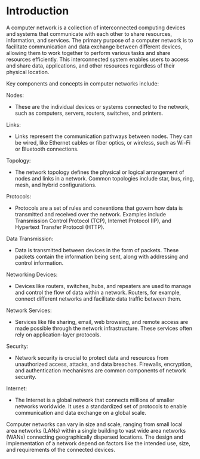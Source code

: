 # Introduction

A computer network is a collection of interconnected computing devices and systems that communicate with each other to share resources, information, and services. The primary purpose of a computer network is to facilitate communication and data exchange between different devices, allowing them to work together to perform various tasks and share resources efficiently. This interconnected system enables users to access and share data, applications, and other resources regardless of their physical location.

Key components and concepts in computer networks include:

Nodes:

- These are the individual devices or systems connected to the network, such as computers, servers, routers, switches, and printers.

Links:

- Links represent the communication pathways between nodes. They can be wired, like Ethernet cables or fiber optics, or wireless, such as Wi-Fi or Bluetooth connections.

Topology:

- The network topology defines the physical or logical arrangement of nodes and links in a network. Common topologies include star, bus, ring, mesh, and hybrid configurations.

Protocols:

- Protocols are a set of rules and conventions that govern how data is transmitted and received over the network. Examples include Transmission Control Protocol (TCP), Internet Protocol (IP), and Hypertext Transfer Protocol (HTTP).

Data Transmission:

- Data is transmitted between devices in the form of packets. These packets contain the information being sent, along with addressing and control information.

Networking Devices:

- Devices like routers, switches, hubs, and repeaters are used to manage and control the flow of data within a network. Routers, for example, connect different networks and facilitate data traffic between them.

Network Services:

- Services like file sharing, email, web browsing, and remote access are made possible through the network infrastructure. These services often rely on application-layer protocols.

Security:

- Network security is crucial to protect data and resources from unauthorized access, attacks, and data breaches. Firewalls, encryption, and authentication mechanisms are common components of network security.

Internet:

- The Internet is a global network that connects millions of smaller networks worldwide. It uses a standardized set of protocols to enable communication and data exchange on a global scale.

Computer networks can vary in size and scale, ranging from small local area networks (LANs) within a single building to vast wide area networks (WANs) connecting geographically dispersed locations. The design and implementation of a network depend on factors like the intended use, size, and requirements of the connected devices.
